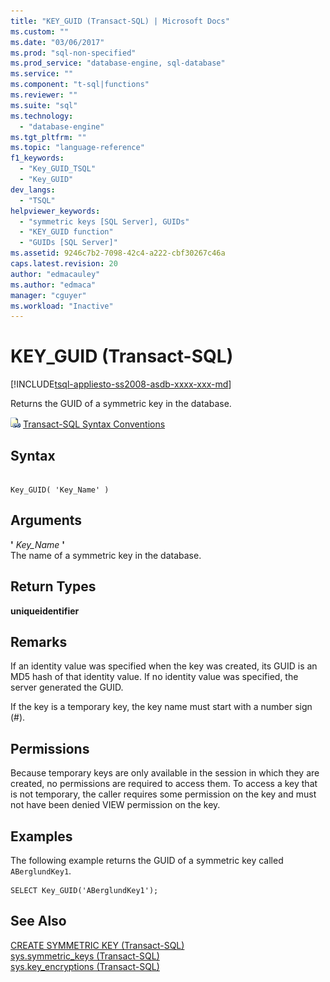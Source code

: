 ```yaml
---
title: "KEY_GUID (Transact-SQL) | Microsoft Docs"
ms.custom: ""
ms.date: "03/06/2017"
ms.prod: "sql-non-specified"
ms.prod_service: "database-engine, sql-database"
ms.service: ""
ms.component: "t-sql|functions"
ms.reviewer: ""
ms.suite: "sql"
ms.technology: 
  - "database-engine"
ms.tgt_pltfrm: ""
ms.topic: "language-reference"
f1_keywords: 
  - "Key_GUID_TSQL"
  - "Key_GUID"
dev_langs: 
  - "TSQL"
helpviewer_keywords: 
  - "symmetric keys [SQL Server], GUIDs"
  - "KEY_GUID function"
  - "GUIDs [SQL Server]"
ms.assetid: 9246c7b2-7098-42c4-a222-cbf30267c46a
caps.latest.revision: 20
author: "edmacauley"
ms.author: "edmaca"
manager: "cguyer"
ms.workload: "Inactive"
---
```

# KEY_GUID (Transact-SQL)
[!INCLUDE[tsql-appliesto-ss2008-asdb-xxxx-xxx-md](../../includes/tsql-appliesto-ss2008-asdb-xxxx-xxx-md.md)]

  Returns the GUID of a symmetric key in the database.  
  
 ![Topic link icon](../../database-engine/configure-windows/media/topic-link.gif "Topic link icon") [Transact-SQL Syntax Conventions](../../t-sql/language-elements/transact-sql-syntax-conventions-transact-sql.md)  
  
## Syntax  
  
```  
  
Key_GUID( 'Key_Name' )  
```  
  
## Arguments  
 **'** *Key_Name* **'**  
 The name of a symmetric key in the database.  
  
## Return Types  
 **uniqueidentifier**  
  
## Remarks  
 If an identity value was specified when the key was created, its GUID is an MD5 hash of that identity value. If no identity value was specified, the server generated the GUID.  
  
 If the key is a temporary key, the key name must start with a number sign (#).  
  
## Permissions  
 Because temporary keys are only available in the session in which they are created, no permissions are required to access them. To access a key that is not temporary, the caller requires some permission on the key and must not have been denied VIEW permission on the key.  
  
## Examples  
 The following example returns the GUID of a symmetric key called `ABerglundKey1`.  
  
```  
SELECT Key_GUID('ABerglundKey1');  
```  
  
## See Also  
 [CREATE SYMMETRIC KEY &#40;Transact-SQL&#41;](../../t-sql/statements/create-symmetric-key-transact-sql.md)   
 [sys.symmetric_keys &#40;Transact-SQL&#41;](../../relational-databases/system-catalog-views/sys-symmetric-keys-transact-sql.md)   
 [sys.key_encryptions &#40;Transact-SQL&#41;](../../relational-databases/system-catalog-views/sys-key-encryptions-transact-sql.md)  
  
  
